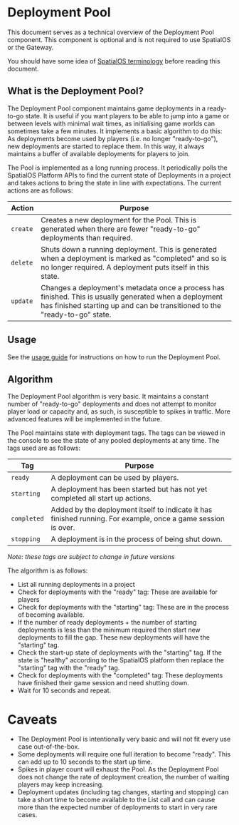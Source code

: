 # Deployment Pool

This document serves as a technical overview of the Deployment Pool component. This component is optional and is not required to use SpatialOS or the Gateway.

You should have some idea of [SpatialOS terminology](https://docs.improbable.io/reference/latest/shared/concepts/spatialos) before reading this document.

## What is the Deployment Pool?

The Deployment Pool component maintains game deployments in a ready-to-go state. It is useful if you want players to be able to jump into a game or between levels with minimal wait times, as initialising game worlds can sometimes take a few minutes. It implements a basic algorithm to do this: As deployments become used by players (i.e. no longer "ready-to-go"), new deployments are started to replace them. In this way, it always maintains a buffer of available deployments for players to join.

The Pool is implemented as a long running process. It periodically polls the SpatialOS Platform APIs to find the current state of Deployments in a project and takes actions to bring the state in line with expectations. The current actions are as follows:

| Action       | Purpose      |
|--------------|--------------|
| `create`     | Creates a new deployment for the Pool. This is generated when there are fewer "ready-to-go" deployments than required. |
| `delete`     | Shuts down a running deployment. This is generated when a deployment is marked as "completed" and so is no longer required. A deployment puts itself in this state. |
| `update`     | Changes a deployment's metadata once a process has finished. This is usually generated when a deployment has finished starting up and can be transitioned to the "ready-to-go" state. |

## Usage

See the [usage guide](./usage.md) for instructions on how to run the Deployment Pool.

## Algorithm

The Deployment Pool algorithm is very basic. It maintains a constant number of "ready-to-go" deployments and does not attempt to monitor player load or capacity and, as such, is susceptible to spikes in traffic. More advanced features will be implemented in the future.

The Pool maintains state with deployment tags. The tags can be viewed in the console to see the state of any pooled deployments at any time. The tags used are as follows:

| Tag         | Purpose |
|-------------|---------|
| `ready`     | A deployment can be used by players. |
| `starting`  | A deployment has been started but has not yet completed all start up actions. |
| `completed` | Added by the deployment itself to indicate it has finished running. For example, once a game session is over. |
| `stopping`  | A deployment is in the process of being shut down. |

*Note: these tags are subject to change in future versions*

The algorithm is as follows:
* List all running deployments in a project
* Check for deployments with the "ready" tag: These are available for players
* Check for deployments with the "starting" tag: These are in the process of becoming available.
* If the number of ready deployments + the number of starting deployments is less than the minimum required then start new deployments to fill the gap. These new deployments will have the "starting" tag.
* Check the start-up state of deployments with the "starting" tag. If the state is "healthy" according to the SpatialOS platform then replace the "starting" tag with the "ready" tag. 
* Check for deployments with the "completed" tag: These deployments have finished their game session and need shutting down.
* Wait for 10 seconds and repeat.

# Caveats

* The Deployment Pool is intentionally very basic and will not fit every use case out-of-the-box.
* Some deployments will require one full iteration to become "ready". This can add up to 10 seconds to the start up time.
* Spikes in player count will exhaust the Pool. As the Deployment Pool does not change the rate of deployment creation, the number of waiting players may keep increasing.
* Deployment updates (including tag changes, starting and stopping) can take a short time to become available to the List call and can cause more than the expected number of deployments to start in very rare cases.
